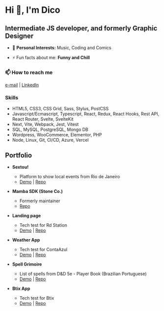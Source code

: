 # Hi 👋, I'm Dico

## Intermediate JS developer, and formerly Graphic Designer

- 💬 **Personal Interests:** Music, Coding and Comics

- ⚡ Fun facts about me: **Funny and Chill**

### 📫 How to reach me
[e-mail](mailto:didiraja@hotmail.com) | [LinkedIn](https://linkedin.com/in/didiraja)

### Skills
 - HTML5, CSS3, CSS Grid, Sass, Stylus, PostCSS
 - Javascript/Ecmascript, Typescript, React, Redux, React Hooks, Rest API, React Router, Svelte, SvelteKit
 - Next, Vite, Webpack, Jest, Vitest
 - SQL, MySQL, PostgreSQL, Mongo DB
 - Wordpress, WooCommerce, Elementor, PHP
 - Node, Linux, Git, CI/CD, Azure, Vercel

## Portfolio
 - **Sextou!** 
   - Platform to show local events from Rio de Janeiro
   - [Demo](https://sextou.rio/) | [Repo](https://github.com/didiraja/sextou-front)
     
 - **Mamba SDK (Stone Co.)**
   - Formerly maintainer
   - [Repo](https://github.com/stone-payments/pos-mamba-sdk)
     
 - **Landing page** 
   - Tech test for Rd Station
   - [Demo](https://rds-landing.vercel.app/) | [Repo](https://github.com/didiraja/rds-landing)
     
 - **Weather App**
   - Tech test for ContaAzul
   - [Demo](https://desafio-conta-azul.vercel.app/) | [Repo](https://github.com/didiraja/desafio-conta-azul)
     
 - **Spell Grimoire**
   - List of spells from D&D 5e - Player Book (Brazilian Portuguese)
   - [Demo](https://dnd-5e-magias.vercel.app/) | [Repo](https://github.com/didiraja/dnd-5e-magias)
     
 - **Btix App**
   - Tech test for Btix
   - [Demo](https://btix-challenge.vercel.app/) | [Repo](https://github.com/didiraja/btix-challenge/tree/main)
